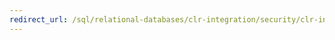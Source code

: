```yaml
---
redirect_url: /sql/relational-databases/clr-integration/security/clr-integration-code-access-security
---
```

